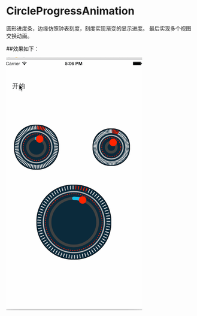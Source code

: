 # CircleProgressAnimation
圆形进度条，边缘仿照钟表刻度，刻度实现渐变的显示进度。  最后实现多个视图交换动画。

##效果如下：


![](https://github.com/TwOq/CircleProgressAnimation/raw/master/progress.gif) 
